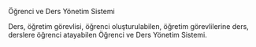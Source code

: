Öğrenci ve Ders Yönetim Sistemi

Ders, öğretim görevlisi, öğrenci oluşturulabilen, öğretim görevlilerine ders, derslere öğrenci atayabilen Öğrenci ve Ders Yönetim Sistemi.
